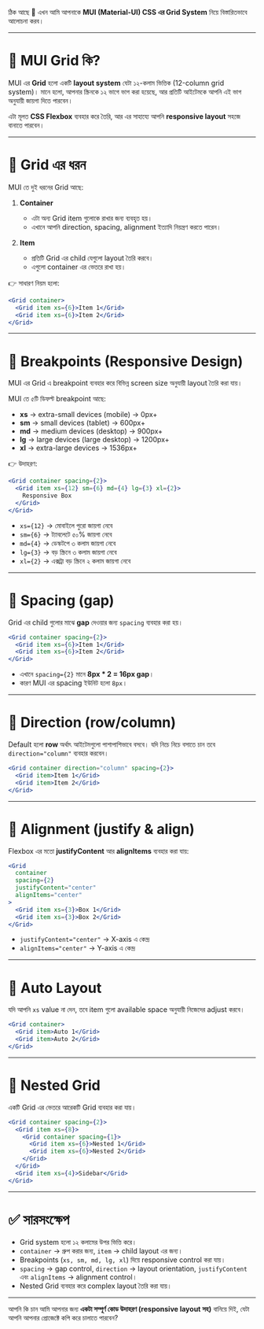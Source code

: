 ঠিক আছে 🙂 এখন আমি আপনাকে **MUI (Material-UI) CSS এর Grid System** নিয়ে বিস্তারিতভাবে আলোচনা করব।

---

# 🔹 MUI Grid কি?

MUI এর **Grid** হলো একটি **layout system** যেটা ১২-কলাম ভিত্তিক (12-column grid system)।
মানে হলো, আপনার স্ক্রিনকে ১২ ভাগে ভাগ করা হয়েছে, আর প্রতিটি আইটেমকে আপনি এই ভাগ অনুযায়ী জায়গা দিতে পারবেন।

এটা মূলত **CSS Flexbox** ব্যবহার করে তৈরি, আর এর সাহায্যে আপনি **responsive layout** সহজে বানাতে পারবেন।

---

# 🔹 Grid এর ধরন

MUI তে দুই ধরনের Grid আছে:

1. **Container**

   * এটা অন্য Grid item গুলোকে রাখার জন্য ব্যবহৃত হয়।
   * এখানে আপনি direction, spacing, alignment ইত্যাদি নিয়ন্ত্রণ করতে পারেন।

2. **Item**

   * প্রতিটি Grid এর child যেগুলো layout তৈরি করবে।
   * এগুলো container এর ভেতরে রাখা হয়।

👉 সাধারণ নিয়ম হলো:

```jsx
<Grid container>
  <Grid item xs={6}>Item 1</Grid>
  <Grid item xs={6}>Item 2</Grid>
</Grid>
```

---

# 🔹 Breakpoints (Responsive Design)

MUI এর Grid এ breakpoint ব্যবহার করে বিভিন্ন screen size অনুযায়ী layout তৈরি করা যায়।

MUI তে ৫টি ডিফল্ট breakpoint আছে:

* **xs** → extra-small devices (mobile) → 0px+
* **sm** → small devices (tablet) → 600px+
* **md** → medium devices (desktop) → 900px+
* **lg** → large devices (large desktop) → 1200px+
* **xl** → extra-large devices → 1536px+

👉 উদাহরণ:

```jsx
<Grid container spacing={2}>
  <Grid item xs={12} sm={6} md={4} lg={3} xl={2}>
    Responsive Box
  </Grid>
</Grid>
```

* `xs={12}` → মোবাইলে পুরো জায়গা নেবে
* `sm={6}` → ট্যাবলেটে ৫০% জায়গা নেবে
* `md={4}` → ডেস্কটপে ৩ কলাম জায়গা নেবে
* `lg={3}` → বড় স্ক্রিনে ৩ কলাম জায়গা নেবে
* `xl={2}` → এক্সট্রা বড় স্ক্রিনে ২ কলাম জায়গা নেবে

---

# 🔹 Spacing (gap)

Grid এর child গুলোর মাঝে **gap** দেওয়ার জন্য `spacing` ব্যবহার করা হয়।

```jsx
<Grid container spacing={2}>
  <Grid item xs={6}>Item 1</Grid>
  <Grid item xs={6}>Item 2</Grid>
</Grid>
```

* এখানে `spacing={2}` মানে **8px \* 2 = 16px gap**।
* কারণ MUI এর spacing ইউনিট হলো `8px`।

---

# 🔹 Direction (row/column)

Default হলো **row** অর্থাৎ আইটেমগুলো পাশাপাশিভাবে বসবে।
যদি নিচে নিচে বসাতে চান তবে `direction="column"` ব্যবহার করবেন।

```jsx
<Grid container direction="column" spacing={2}>
  <Grid item>Item 1</Grid>
  <Grid item>Item 2</Grid>
</Grid>
```

---

# 🔹 Alignment (justify & align)

Flexbox এর মতো **justifyContent** আর **alignItems** ব্যবহার করা যায়:

```jsx
<Grid 
  container 
  spacing={2} 
  justifyContent="center" 
  alignItems="center"
>
  <Grid item xs={3}>Box 1</Grid>
  <Grid item xs={3}>Box 2</Grid>
</Grid>
```

* `justifyContent="center"` → X-axis এ কেন্দ্র
* `alignItems="center"` → Y-axis এ কেন্দ্র

---

# 🔹 Auto Layout

যদি আপনি `xs` value না দেন, তবে item গুলো available space অনুযায়ী নিজেদের adjust করবে।

```jsx
<Grid container>
  <Grid item>Auto 1</Grid>
  <Grid item>Auto 2</Grid>
</Grid>
```

---

# 🔹 Nested Grid

একটি Grid এর ভেতরে আরেকটি Grid ব্যবহার করা যায়।

```jsx
<Grid container spacing={2}>
  <Grid item xs={8}>
    <Grid container spacing={1}>
      <Grid item xs={6}>Nested 1</Grid>
      <Grid item xs={6}>Nested 2</Grid>
    </Grid>
  </Grid>
  <Grid item xs={4}>Sidebar</Grid>
</Grid>
```

---

# ✅ সারসংক্ষেপ

* Grid system হলো ১২ কলামের উপর ভিত্তি করে।
* `container` → গ্রুপ করার জন্য, `item` → child layout এর জন্য।
* Breakpoints (`xs, sm, md, lg, xl`) দিয়ে responsive control করা যায়।
* `spacing` → gap control, `direction` → layout orientation, `justifyContent` এবং `alignItems` → alignment control।
* Nested Grid ব্যবহার করে complex layout তৈরি করা যায়।

---

আপনি কি চান আমি আপনার জন্য **একটা সম্পূর্ণ কোড উদাহরণ (responsive layout সহ)** বানিয়ে দিই, যেটা আপনি আপনার প্রোজেক্টে কপি করে চালাতে পারবেন?
